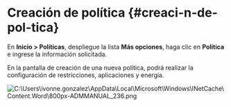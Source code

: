 # Creación de política {#creaci-n-de-pol-tica}

En **Inicio &gt; Políticas**, despliegue la lista **Más opciones**, haga clic en **Política** e ingrese la información solicitada.

En la pantalla de creación de una nueva política, podrá realizar la configuración de restricciones, aplicaciones y energía.

![C:\Users\ivonne.gonzalez\AppData\Local\Microsoft\Windows\INetCache\Content.Word\800px-ADMMANUAL_236.png](C:\Users\jaime.chavarriaga\Documents\Test\export\assets\cusersivonnegonzalezappdatalo.png)